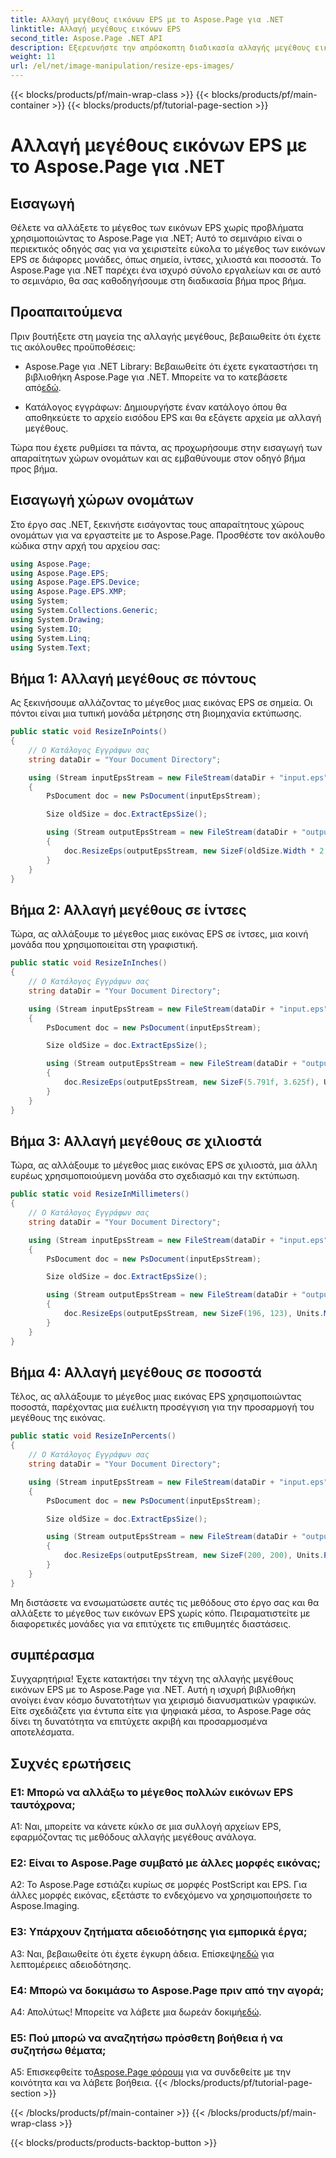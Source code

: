 ```yaml
---
title: Αλλαγή μεγέθους εικόνων EPS με το Aspose.Page για .NET
linktitle: Αλλαγή μεγέθους εικόνων EPS
second_title: Aspose.Page .NET API
description: Εξερευνήστε την απρόσκοπτη διαδικασία αλλαγής μεγέθους εικόνων EPS στο .NET χρησιμοποιώντας το Aspose.Page. Αποκτήστε ακρίβεια σε σημεία, ίντσες, χιλιοστά και ποσοστά χωρίς κόπο.
weight: 11
url: /el/net/image-manipulation/resize-eps-images/
---
```


{{< blocks/products/pf/main-wrap-class >}}
{{< blocks/products/pf/main-container >}}
{{< blocks/products/pf/tutorial-page-section >}}

# Αλλαγή μεγέθους εικόνων EPS με το Aspose.Page για .NET

## Εισαγωγή

Θέλετε να αλλάξετε το μέγεθος των εικόνων EPS χωρίς προβλήματα χρησιμοποιώντας το Aspose.Page για .NET; Αυτό το σεμινάριο είναι ο περιεκτικός οδηγός σας για να χειριστείτε εύκολα το μέγεθος των εικόνων EPS σε διάφορες μονάδες, όπως σημεία, ίντσες, χιλιοστά και ποσοστά. Το Aspose.Page για .NET παρέχει ένα ισχυρό σύνολο εργαλείων και σε αυτό το σεμινάριο, θα σας καθοδηγήσουμε στη διαδικασία βήμα προς βήμα.

## Προαπαιτούμενα

Πριν βουτήξετε στη μαγεία της αλλαγής μεγέθους, βεβαιωθείτε ότι έχετε τις ακόλουθες προϋποθέσεις:

-  Aspose.Page για .NET Library: Βεβαιωθείτε ότι έχετε εγκαταστήσει τη βιβλιοθήκη Aspose.Page για .NET. Μπορείτε να το κατεβάσετε από[εδώ](https://releases.aspose.com/page/net/).

- Κατάλογος εγγράφων: Δημιουργήστε έναν κατάλογο όπου θα αποθηκεύετε το αρχείο εισόδου EPS και θα εξάγετε αρχεία με αλλαγή μεγέθους.

Τώρα που έχετε ρυθμίσει τα πάντα, ας προχωρήσουμε στην εισαγωγή των απαραίτητων χώρων ονομάτων και ας εμβαθύνουμε στον οδηγό βήμα προς βήμα.

## Εισαγωγή χώρων ονομάτων

Στο έργο σας .NET, ξεκινήστε εισάγοντας τους απαραίτητους χώρους ονομάτων για να εργαστείτε με το Aspose.Page. Προσθέστε τον ακόλουθο κώδικα στην αρχή του αρχείου σας:

```csharp
using Aspose.Page;
using Aspose.Page.EPS;
using Aspose.Page.EPS.Device;
using Aspose.Page.EPS.XMP;
using System;
using System.Collections.Generic;
using System.Drawing;
using System.IO;
using System.Linq;
using System.Text;
```

## Βήμα 1: Αλλαγή μεγέθους σε πόντους

Ας ξεκινήσουμε αλλάζοντας το μέγεθος μιας εικόνας EPS σε σημεία. Οι πόντοι είναι μια τυπική μονάδα μέτρησης στη βιομηχανία εκτύπωσης.

```csharp
public static void ResizeInPoints()
{
    // Ο Κατάλογος Εγγράφων σας
    string dataDir = "Your Document Directory";

    using (Stream inputEpsStream = new FileStream(dataDir + "input.eps", FileMode.Open, FileAccess.Read))
    {
        PsDocument doc = new PsDocument(inputEpsStream);

        Size oldSize = doc.ExtractEpsSize();

        using (Stream outputEpsStream = new FileStream(dataDir + "output_resize_points.eps", FileMode.Create, FileAccess.Write))
        {
            doc.ResizeEps(outputEpsStream, new SizeF(oldSize.Width * 2, oldSize.Height * 2), Units.Points);
        }
    }
}
```

## Βήμα 2: Αλλαγή μεγέθους σε ίντσες

Τώρα, ας αλλάξουμε το μέγεθος μιας εικόνας EPS σε ίντσες, μια κοινή μονάδα που χρησιμοποιείται στη γραφιστική.

```csharp
public static void ResizeInInches()
{
    // Ο Κατάλογος Εγγράφων σας
    string dataDir = "Your Document Directory";

    using (Stream inputEpsStream = new FileStream(dataDir + "input.eps", FileMode.Open, FileAccess.Read))
    {
        PsDocument doc = new PsDocument(inputEpsStream);

        Size oldSize = doc.ExtractEpsSize();

        using (Stream outputEpsStream = new FileStream(dataDir + "output_resize_inches.eps", FileMode.Create, FileAccess.Write))
        {
            doc.ResizeEps(outputEpsStream, new SizeF(5.791f, 3.625f), Units.Inches);
        }
    }
}
```

## Βήμα 3: Αλλαγή μεγέθους σε χιλιοστά

Τώρα, ας αλλάξουμε το μέγεθος μιας εικόνας EPS σε χιλιοστά, μια άλλη ευρέως χρησιμοποιούμενη μονάδα στο σχεδιασμό και την εκτύπωση.

```csharp
public static void ResizeInMillimeters()
{
    // Ο Κατάλογος Εγγράφων σας
    string dataDir = "Your Document Directory";

    using (Stream inputEpsStream = new FileStream(dataDir + "input.eps", FileMode.Open, FileAccess.Read))
    {
        PsDocument doc = new PsDocument(inputEpsStream);

        Size oldSize = doc.ExtractEpsSize();

        using (Stream outputEpsStream = new FileStream(dataDir + "output_resize_mms.eps", FileMode.Create, FileAccess.Write))
        {
            doc.ResizeEps(outputEpsStream, new SizeF(196, 123), Units.Millimeters);
        }
    }
}
```

## Βήμα 4: Αλλαγή μεγέθους σε ποσοστά

Τέλος, ας αλλάξουμε το μέγεθος μιας εικόνας EPS χρησιμοποιώντας ποσοστά, παρέχοντας μια ευέλικτη προσέγγιση για την προσαρμογή του μεγέθους της εικόνας.

```csharp
public static void ResizeInPercents()
{
    // Ο Κατάλογος Εγγράφων σας
    string dataDir = "Your Document Directory";

    using (Stream inputEpsStream = new FileStream(dataDir + "input.eps", FileMode.Open, FileAccess.Read))
    {
        PsDocument doc = new PsDocument(inputEpsStream);

        Size oldSize = doc.ExtractEpsSize();

        using (Stream outputEpsStream = new FileStream(dataDir + "output_resize_percents.eps", FileMode.Create, FileAccess.Write))
        {
            doc.ResizeEps(outputEpsStream, new SizeF(200, 200), Units.Percents);
        }
    }
}
```

Μη διστάσετε να ενσωματώσετε αυτές τις μεθόδους στο έργο σας και θα αλλάξετε το μέγεθος των εικόνων EPS χωρίς κόπο. Πειραματιστείτε με διαφορετικές μονάδες για να επιτύχετε τις επιθυμητές διαστάσεις.

## συμπέρασμα

Συγχαρητήρια! Έχετε κατακτήσει την τέχνη της αλλαγής μεγέθους εικόνων EPS με το Aspose.Page για .NET. Αυτή η ισχυρή βιβλιοθήκη ανοίγει έναν κόσμο δυνατοτήτων για χειρισμό διανυσματικών γραφικών. Είτε σχεδιάζετε για έντυπα είτε για ψηφιακά μέσα, το Aspose.Page σάς δίνει τη δυνατότητα να επιτύχετε ακριβή και προσαρμοσμένα αποτελέσματα.

## Συχνές ερωτήσεις

### Ε1: Μπορώ να αλλάξω το μέγεθος πολλών εικόνων EPS ταυτόχρονα;

A1: Ναι, μπορείτε να κάνετε κύκλο σε μια συλλογή αρχείων EPS, εφαρμόζοντας τις μεθόδους αλλαγής μεγέθους ανάλογα.

### Ε2: Είναι το Aspose.Page συμβατό με άλλες μορφές εικόνας;

A2: Το Aspose.Page εστιάζει κυρίως σε μορφές PostScript και EPS. Για άλλες μορφές εικόνας, εξετάστε το ενδεχόμενο να χρησιμοποιήσετε το Aspose.Imaging.

### Ε3: Υπάρχουν ζητήματα αδειοδότησης για εμπορικά έργα;

 A3: Ναι, βεβαιωθείτε ότι έχετε έγκυρη άδεια. Επίσκεψη[εδώ](https://purchase.aspose.com/buy) για λεπτομέρειες αδειοδότησης.

### Ε4: Μπορώ να δοκιμάσω το Aspose.Page πριν από την αγορά;

 Α4: Απολύτως! Μπορείτε να λάβετε μια δωρεάν δοκιμή[εδώ](https://releases.aspose.com/).

### Ε5: Πού μπορώ να αναζητήσω πρόσθετη βοήθεια ή να συζητήσω θέματα;

 A5: Επισκεφθείτε το[Aspose.Page φόρουμ](https://forum.aspose.com/c/page/39) για να συνδεθείτε με την κοινότητα και να λάβετε βοήθεια.
{{< /blocks/products/pf/tutorial-page-section >}}

{{< /blocks/products/pf/main-container >}}
{{< /blocks/products/pf/main-wrap-class >}}

{{< blocks/products/products-backtop-button >}}
